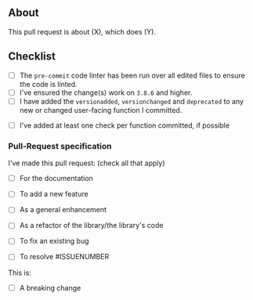 ## About

This pull request is about (X), which does (Y).

## Checklist

- [ ] The ``pre-commit`` code linter has been run over all edited files to ensure the code is linted.
- [ ] I've ensured the change(s) work on `3.8.6` and higher.
- [ ] I have added the `versionadded`, `versionchanged` and `deprecated` to any new or changed user-facing function I committed.
<!-- If you are unsure what the next version is, feel free to ask in #unstable at https://discord.gg/interactions -->
- [ ] I've added at least one check per function committed, if possible

### Pull-Request specification

I've made this pull request: (check all that apply)
  - [ ] For the documentation
  - [ ] To add a new feature
  - [ ] As a general enhancement
  - [ ] As a refactor of the library/the library's code
  - [ ] To fix an existing bug
  - [ ] To resolve #ISSUENUMBER


This is:
  - [ ] A breaking change

<!--- Expand this when more comes up--->
